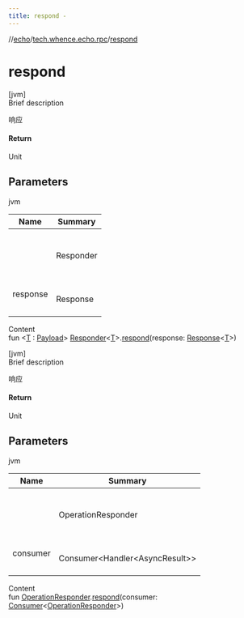 ```yaml
---
title: respond -
---
```

//[echo](../index.md)/[tech.whence.echo.rpc](index.md)/[respond](respond.md)



# respond  
[jvm]  
Brief description  


响应



#### Return  


Unit



## Parameters  
  
jvm  
  
|  Name|  Summary| 
|---|---|
| <receiver>| <br><br>Responder<T><br><br>
| response| <br><br>Response<T><br><br>
  
  
Content  
fun <[T](respond.md) : [Payload](../tech.whence.echo.rpc.payload/-payload/index.md)> [Responder](index.md#tech.whence.echo.rpc/Responder///PointingToDeclaration/)<[T](respond.md)>.[respond](respond.md)(response: [Response](../tech.whence.echo.rpc.response/-response/index.md)<[T](respond.md)>)  


[jvm]  
Brief description  


响应



#### Return  


Unit



## Parameters  
  
jvm  
  
|  Name|  Summary| 
|---|---|
| <receiver>| <br><br>OperationResponder<br><br>
| consumer| <br><br>Consumer<Handler<AsyncResult<OperationResponse>>><br><br>
  
  
Content  
fun [OperationResponder](index.md#tech.whence.echo.rpc/OperationResponder///PointingToDeclaration/).[respond](respond.md)(consumer: [Consumer](../tech.whence.echo.function/-consumer/index.md)<[OperationResponder](index.md#tech.whence.echo.rpc/OperationResponder///PointingToDeclaration/)>)  



